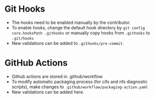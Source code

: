 # Git Hooks
- The hooks need to be enabled manually by the contributor.
- To enable hooks, change the default hook directory by `git config core.hooksPath .githooks` or manually copy hooks from `.githooks` to `.git/hooks`
- New validations can be added to `.githooks/pre-commit`.


# GitHub Actions
- Github actions are stored in .github/workflow
- To modify automatic packaging process (for cifs and nfs diagnostic scripts), make changes to `.github/workflow/packaging-action.yaml`
- New validations can be added here.
